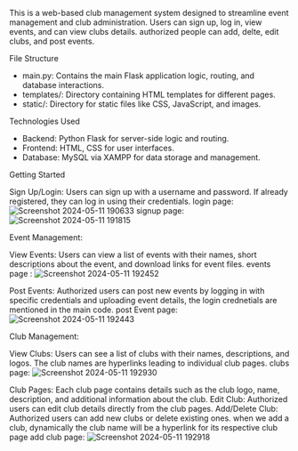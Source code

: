 This is a web-based club management system designed to streamline event management and club administration. Users can sign up, log in, view events, and can view clubs details. authorized people can add, delte, edit clubs, and post events.

File Structure
- main.py: Contains the main Flask application logic, routing, and database interactions.
- templates/: Directory containing HTML templates for different pages.
- static/: Directory for static files like CSS, JavaScript, and images.

Technologies Used
- Backend: Python Flask for server-side logic and routing.
- Frontend: HTML, CSS for user interfaces.
- Database: MySQL via XAMPP for data storage and management.

Getting Started

Sign Up/Login:
Users can sign up with a username and password. If already registered, they can log in using their credentials.
login page: 
![Screenshot 2024-05-11 190633](https://github.com/sahithi-kanjarla/club-mangement-system/assets/139060052/8dfe2bd4-db0a-44c5-be3d-9e0ed095b8c4)
signup page: 
![Screenshot 2024-05-11 191815](https://github.com/sahithi-kanjarla/club-mangement-system/assets/139060052/9a35d37a-5369-41ec-9e14-8210a03c42b5)

Event Management:

View Events: Users can view a list of events with their names, short descriptions about the event, and download links for event files.
events page :
![Screenshot 2024-05-11 192452](https://github.com/sahithi-kanjarla/club-mangement-system/assets/139060052/919416de-d6a0-4afd-9b85-2ad4a15a9ed5)


Post Events: Authorized users can post new events by logging in with specific credentials and uploading event details, the login crednetials are mentioned in the main code.
post Event page: 
![Screenshot 2024-05-11 192443](https://github.com/sahithi-kanjarla/club-mangement-system/assets/139060052/79946e97-07db-4668-ab87-cb076a3774da)

Club Management:

View Clubs: Users can see a list of clubs with their names, descriptions, and logos. The club names are hyperlinks leading to individual club pages.
clubs page:
![Screenshot 2024-05-11 192930](https://github.com/sahithi-kanjarla/club-mangement-system/assets/139060052/8c6d96d6-7096-467b-91e0-8f5527285c0a)


Club Pages: Each club page contains details such as the club logo, name, description, and additional information about the club.
Edit Club: Authorized users can edit club details directly from the club pages.
Add/Delete Club: Authorized users can add new clubs or delete existing ones. when we add a club, dynamically the club name will be a hyperlink for its respective club page
add club page:
![Screenshot 2024-05-11 192918](https://github.com/sahithi-kanjarla/club-mangement-system/assets/139060052/91fda538-9e2a-4199-af1b-f04e9cc87fc0)



